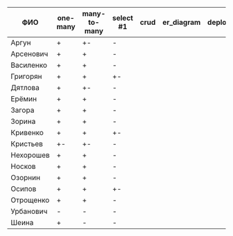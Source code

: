 | **ФИО**     | one-many | many-to-many | select #1 | crud | er_diagram | deploy |
|-------------|----------|--------------|-----------|------|------------|--------|
| Аргун       | +        | +-           | -         |      |            |        |
| Арсенович   | +        | +            | -         |      |            |        |
| Василенко   | +        | +            | -         |      |            |        |
| Григорян    | +        | +            | +-        |      |            |        |
| Дятлова     | +        | +-           | -         |      |            |        |
| Ерёмин      | +        | +            | -         |      |            |        |
| Загора      | +        | +            | -         |      |            |        |
| Зорина      | +        | +            | -         |      |            |        |
| Кривенко    | +        | +            | +-        |      |            |        |
| Кристьев    | +-       | +-           | -         |      |            |        |
| Нехорошев   | +        | +            | -         |      |            |        |
| Носков      | +        | +            | -         |      |            |        |
| Озорнин     | +        | +            | -         |      |            |        |
| Осипов      | +        | +            | +-        |      |            |        |
| Отрощенко   | +        | +            | -         |      |            |        |
| Урбанович   | -        | -            | -         |      |            |        |
| Шеина       | +        | -            | -         |      |            |        |
